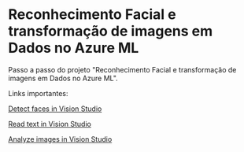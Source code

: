 # Reconhecimento Facial e transformação de imagens em Dados no Azure ML

Passo a passo do projeto "Reconhecimento Facial e transformação de imagens em Dados no Azure ML".

Links importantes:

[Detect faces in Vision Studio](https://microsoftlearning.github.io/mslearn-ai-fundamentals/Instructions/Labs/04-face.html)

[Read text in Vision Studio](https://microsoftlearning.github.io/mslearn-ai-fundamentals/Instructions/Labs/05-ocr.html)

[Analyze images in Vision Studio](https://microsoftlearning.github.io/mslearn-ai-fundamentals/Instructions/Labs/03-image-analysis.html)